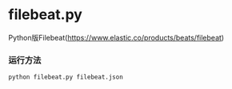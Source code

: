 filebeat.py
===
Python版Filebeat(https://www.elastic.co/products/beats/filebeat)
### 运行方法
```
python filebeat.py filebeat.json
```
